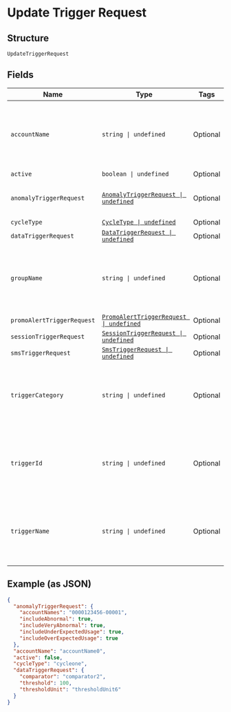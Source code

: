 
# Update Trigger Request

## Structure

`UpdateTriggerRequest`

## Fields

| Name | Type | Tags | Description |
|  --- | --- | --- | --- |
| `accountName` | `string \| undefined` | Optional | **Constraints**: *Minimum Length*: `3`, *Maximum Length*: `32`, *Pattern*: `^[A-Za-z0-9]{3,32}$` |
| `active` | `boolean \| undefined` | Optional | - |
| `anomalyTriggerRequest` | [`AnomalyTriggerRequest \| undefined`](../../doc/models/anomaly-trigger-request.md) | Optional | The details of the UsageAnomaly trigger. |
| `cycleType` | [`CycleType \| undefined`](../../doc/models/cycle-type.md) | Optional | - |
| `dataTriggerRequest` | [`DataTriggerRequest \| undefined`](../../doc/models/data-trigger-request.md) | Optional | - |
| `groupName` | `string \| undefined` | Optional | **Constraints**: *Minimum Length*: `3`, *Maximum Length*: `32`, *Pattern*: `^[A-Za-z0-9]{3,32}$` |
| `promoAlertTriggerRequest` | [`PromoAlertTriggerRequest \| undefined`](../../doc/models/promo-alert-trigger-request.md) | Optional | - |
| `sessionTriggerRequest` | [`SessionTriggerRequest \| undefined`](../../doc/models/session-trigger-request.md) | Optional | - |
| `smsTriggerRequest` | [`SmsTriggerRequest \| undefined`](../../doc/models/sms-trigger-request.md) | Optional | - |
| `triggerCategory` | `string \| undefined` | Optional | **Constraints**: *Minimum Length*: `3`, *Maximum Length*: `32`, *Pattern*: `^[A-Za-z0-9]{3,32}$` |
| `triggerId` | `string \| undefined` | Optional | **Constraints**: *Minimum Length*: `3`, *Maximum Length*: `32`, *Pattern*: `^[A-Za-z0-9]{3,32}$` |
| `triggerName` | `string \| undefined` | Optional | **Constraints**: *Minimum Length*: `3`, *Maximum Length*: `32`, *Pattern*: `^[A-Za-z0-9]{3,32}$` |

## Example (as JSON)

```json
{
  "anomalyTriggerRequest": {
    "accountNames": "0000123456-00001",
    "includeAbnormal": true,
    "includeVeryAbnormal": true,
    "includeUnderExpectedUsage": true,
    "includeOverExpectedUsage": true
  },
  "accountName": "accountName0",
  "active": false,
  "cycleType": "cycleone",
  "dataTriggerRequest": {
    "comparator": "comparator2",
    "threshold": 100,
    "thresholdUnit": "thresholdUnit6"
  }
}
```


